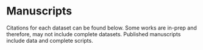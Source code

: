 # Manuscripts

Citations for each dataset can be found below. Some works are in-prep and therefore, may not include complete datasets. Published manuscripts include data and complete scripts.

